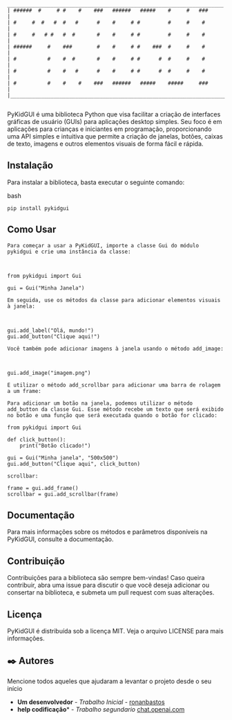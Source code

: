 ```
______________________________________________________________________
| ######  #     # #    #    ###   ######   #####    #     #   ###       | 
| #     #  #   #  #   #      #    #     # #         #     #    #        |
| #     #   # #   #  #       #    #     # #         #     #    #        |
| ######     #    ###        #    #     # #    ###  #     #    #        |
| #          #    #  #       #    #     # #      #  #     #    #        |
| #          #    #   #      #    #     # #      #  #     #    #        |
| #          #    #    #    ###   ######   #####    #####     ###       |
|_______________________________________________________________________|


```

PyKidGUI é uma biblioteca Python que visa facilitar a criação de interfaces gráficas de usuário (GUIs) para aplicações desktop simples. Seu foco é em aplicações para crianças e iniciantes em programação, proporcionando uma API simples e intuitiva que permite a criação de janelas, botões, caixas de texto, imagens e outros elementos visuais de forma fácil e rápida.

## Instalação

Para instalar a biblioteca, basta executar o seguinte comando:

bash
```
pip install pykidgui
```

## Como Usar
```
Para começar a usar a PyKidGUI, importe a classe Gui do módulo pykidgui e crie uma instância da classe:



from pykidgui import Gui

gui = Gui("Minha Janela")

Em seguida, use os métodos da classe para adicionar elementos visuais à janela:



gui.add_label("Olá, mundo!")
gui.add_button("Clique aqui!")

Você também pode adicionar imagens à janela usando o método add_image:



gui.add_image("imagem.png")

E utilizar o método add_scrollbar para adicionar uma barra de rolagem a um frame:

Para adicionar um botão na janela, podemos utilizar o método add_button da classe Gui. Esse método recebe um texto que será exibido no botão e uma função que será executada quando o botão for clicado:

from pykidgui import Gui

def click_button():
    print("Botão clicado!")

gui = Gui("Minha janela", "500x500")
gui.add_button("Clique aqui", click_button)

scrollbar:

frame = gui.add_frame()
scrollbar = gui.add_scrollbar(frame)
```

## Documentação

Para mais informações sobre os métodos e parâmetros disponíveis na PyKidGUI, consulte a documentação.


## Contribuição

Contribuições para a biblioteca são sempre bem-vindas! Caso queira contribuir, abra uma issue para discutir o que você deseja adicionar ou consertar na biblioteca, e submeta um pull request com suas alterações.

## Licença

PyKidGUI é distribuída sob a licença MIT. Veja o arquivo LICENSE para mais informações.

## ✒️ Autores

Mencione todos aqueles que ajudaram a levantar o projeto desde o seu início

* **Um desenvolvedor** - *Trabalho Inicial* - [ronanbastos](https://gist.github.com/ronanbastos)
* **help codificação*** - *Trabalho segundario* [chat.openai.com](https://chat.openai.com)
